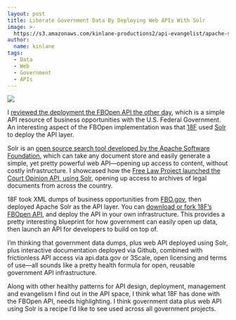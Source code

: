 ```yaml
---
layout: post
title: Liberate Government Data By Deploying Web APIs With Solr
image: >-
  https://s3.amazonaws.com/kinlane-productions2/api-evangelist/apache-solr/apache-solr-logo.png
author:
  name: kinlane
tags:
  - Data
  - Web
  - Government
  - APIs
---
```

[![](https://s3.amazonaws.com/kinlane-productions2/api-evangelist/apache-solr/apache-solr-logo.png)](https://lucene.apache.org/solr/)

I [reviewed the deployment the FBOpen API the other day](http://apievangelist.com/2014/04/08/18f-shows-what-is-possible-in-government-with-fbopen-api/), which is a simple API resource of business opportunities with the U.S. Federal Government. An interesting aspect of the FBOpen implementation was that [18F](https://18f.gsa.gov/) used [Solr](https://lucene.apache.org/solr/) to deploy the API layer.

Solr is an [open source search tool developed by the Apache Software Foundation](https://lucene.apache.org/solr/), which can take any document store and easily generate a simple, yet pretty powerful web API—opening up access to content, without costly infrastructure. I showcased how the [Free Law Project launched the Court Opinion API, using Solr](http://apievangelist.com/2013/11/20/api-evangelist-endpoint-using-solr/), opening up access to archives of legal documents from across the country.

18F took XML dumps of business opportunities from [FBO.gov](https://www.fbo.gov/), then deployed Apache Solr as the API layer. You can [download or fork 18F’s FBOpen API](https://github.com/18f/fbopen), and deploy the API in your own infrastructure. This provides a pretty interesting blueprint for how government can easily open up data, then launch an API for developers to build on top of.

I’m thinking that government data dumps, plus web API deployed using Solr, plus interactive documentation deployed via Github, combined with frictionless API access via api.data.gov or 3Scale, open licensing and terms of use—all sounds like a pretty health formula for open, reusable government API infrastructure.

Along with other healthy patterns for API design, deployment, management and evangelism I find out in the API space, I think what 18F has done with the FBOpen API, needs highlighting. I think government data plus web API using Solr is a recipe I’d like to see used across all government projects.